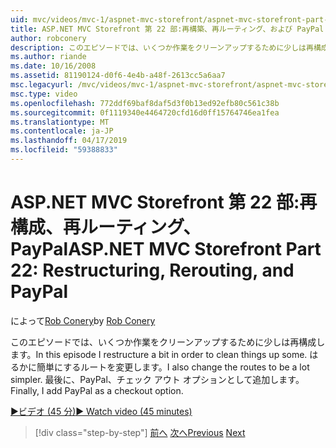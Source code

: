 ```yaml
---
uid: mvc/videos/mvc-1/aspnet-mvc-storefront/aspnet-mvc-storefront-part-22-restructuring-rerouting-and-paypal
title: ASP.NET MVC Storefront 第 22 部:再構築、再ルーティング、および PayPal |Microsoft Docs
author: robconery
description: このエピソードでは、いくつか作業をクリーンアップするために少しは再構成します。 はるかに簡単にするルートを変更します。 最後に、チェック アウト オプションのパラメーターとして、PayPal を追加しています.
ms.author: riande
ms.date: 10/16/2008
ms.assetid: 81190124-d0f6-4e4b-a48f-2613cc5a6aa7
msc.legacyurl: /mvc/videos/mvc-1/aspnet-mvc-storefront/aspnet-mvc-storefront-part-22-restructuring-rerouting-and-paypal
msc.type: video
ms.openlocfilehash: 772ddf69baf8daf5d3f0b13ed92efb80c561c38b
ms.sourcegitcommit: 0f1119340e4464720cfd16d0ff15764746ea1fea
ms.translationtype: MT
ms.contentlocale: ja-JP
ms.lasthandoff: 04/17/2019
ms.locfileid: "59388833"
---
```

# <a name="aspnet-mvc-storefront-part-22-restructuring-rerouting-and-paypal"></a><span data-ttu-id="1e99c-105">ASP.NET MVC Storefront 第 22 部:再構成、再ルーティング、PayPal</span><span class="sxs-lookup"><span data-stu-id="1e99c-105">ASP.NET MVC Storefront Part 22: Restructuring, Rerouting, and PayPal</span></span>

<span data-ttu-id="1e99c-106">によって[Rob Conery](https://github.com/robconery)</span><span class="sxs-lookup"><span data-stu-id="1e99c-106">by [Rob Conery](https://github.com/robconery)</span></span>

<span data-ttu-id="1e99c-107">このエピソードでは、いくつか作業をクリーンアップするために少しは再構成します。</span><span class="sxs-lookup"><span data-stu-id="1e99c-107">In this episode I restructure a bit in order to clean things up some.</span></span> <span data-ttu-id="1e99c-108">はるかに簡単にするルートを変更します。</span><span class="sxs-lookup"><span data-stu-id="1e99c-108">I also change the routes to be a lot simpler.</span></span> <span data-ttu-id="1e99c-109">最後に、PayPal、チェック アウト オプションとして追加します。</span><span class="sxs-lookup"><span data-stu-id="1e99c-109">Finally, I add PayPal as a checkout option.</span></span>

[<span data-ttu-id="1e99c-110">&#9654;ビデオ (45 分)</span><span class="sxs-lookup"><span data-stu-id="1e99c-110">&#9654; Watch video (45 minutes)</span></span>](https://channel9.msdn.com/Blogs/ASP-NET-Site-Videos/aspnet-mvc-storefront-part-22-restructuring-rerouting-and-paypal)

> [!div class="step-by-step"]
> <span data-ttu-id="1e99c-111">[前へ](aspnet-mvc-storefront-part-21-order-manager-and-personalization.md)
> [次へ](aspnet-mvc-storefront-part-23-getting-started-with-domain-driven-design.md)</span><span class="sxs-lookup"><span data-stu-id="1e99c-111">[Previous](aspnet-mvc-storefront-part-21-order-manager-and-personalization.md)
[Next](aspnet-mvc-storefront-part-23-getting-started-with-domain-driven-design.md)</span></span>
